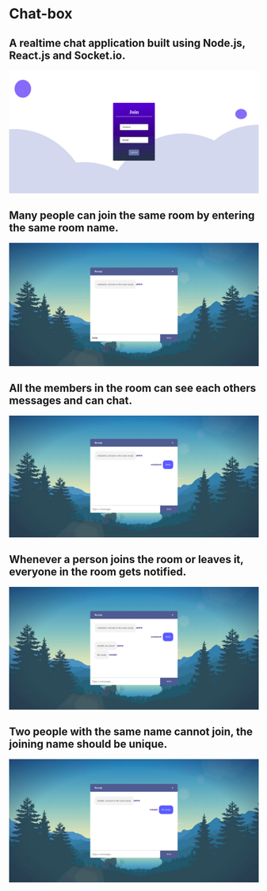 # Chat-box
## A realtime chat application built using Node.js, React.js and Socket.io.
![](screenshots/1.png)
## Many people can join the same room by entering the same room name.
![](screenshots/2.png)
## All the members in the room can see each others messages and can chat.
![](screenshots/3.png)
## Whenever a person joins the room or leaves it, everyone in the room gets notified.
![](screenshots/4.png)
## Two people with the same name cannot join, the joining name should be unique.
![](screenshots/5.png)



